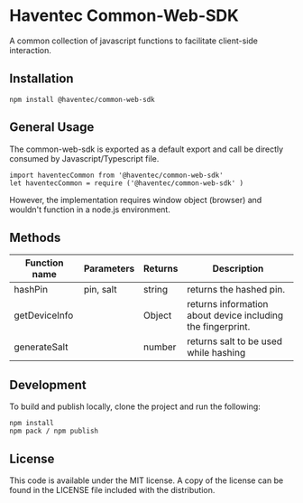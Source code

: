 # Haventec Common-Web-SDK

A common collection of javascript functions to facilitate client-side interaction.

## Installation

`npm install @haventec/common-web-sdk`

## General Usage

The common-web-sdk is exported as a default export and call be directly consumed by Javascript/Typescript file. 
```
import haventecCommon from '@haventec/common-web-sdk' 
let haventecCommon = require ('@haventec/common-web-sdk' ) 
```
However,  the implementation requires window object (browser) and wouldn't function in a node.js environment. 

## Methods 

|Function name| Parameters  | Returns   | Description  |
|--|--|--|--|
| hashPin | pin, salt  | string | returns the hashed pin.
| getDeviceInfo |   | Object | returns information about device including the fingerprint.
| generateSalt |   | number | returns salt to be used while hashing



## Development

 To build and publish locally, clone the project and run the following: 
 ```
 npm install
 npm pack / npm publish
  ```

## License

This code is available under the MIT license. A copy of the license can be found in the LICENSE file included with the distribution.